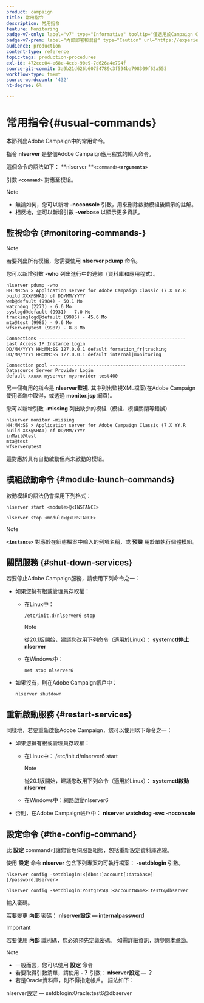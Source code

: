 ```yaml
---
product: campaign
title: 常用指令
description: 常用指令
feature: Monitoring
badge-v7-only: label="v7" type="Informative" tooltip="僅適用於Campaign Classic v7"
badge-v7-prem: label="內部部署和混合" type="Caution" url="https://experienceleague.adobe.com/docs/campaign-classic/using/installing-campaign-classic/architecture-and-hosting-models/hosting-models-lp/hosting-models.html?lang=zh-Hant" tooltip="僅適用於內部部署和混合部署"
audience: production
content-type: reference
topic-tags: production-procedures
exl-id: 472ccc04-e68e-4ccb-90e9-7d626a4e794f
source-git-commit: 3a9b21d626b60754789c3f594ba798309f62a553
workflow-type: tm+mt
source-wordcount: '432'
ht-degree: 6%

---
```


# 常用指令{#usual-commands}



本節列出Adobe Campaign中的常用命令。

指令 **nlserver** 是整個Adobe Campaign應用程式的輸入命令。

這個命令的語法如下： **nlserver **`<command>`****`<arguments>`****

引數 **`<command>`** 對應至模組。

>[!NOTE]
>
>* 無論如何，您可以新增 **-noconsole** 引數，用來刪除啟動模組後顯示的註解。
>* 相反地，您可以新增引數 **-verbose** 以顯示更多資訊。
>

## 監視命令 {#monitoring-commands-}

>[!NOTE]
>
>若要列出所有模組，您需要使用 **nlserver pdump** 命令。

您可以新增引數 **-who** 列出進行中的連線（資料庫和應用程式）。

```
nlserver pdump -who
HH:MM:SS > Application server for Adobe Campaign Classic (7.X YY.R build XXX@SHA1) of DD/MM/YYYY
web@default (9984) - 50.1 Mo
watchdog (2273) - 6.6 Mo
syslogd@default (9931) - 7.0 Mo
trackinglogd@default (9985) - 45.6 Mo
mta@test (9986) - 9.6 Mo
wfserver@test (9987) - 8.8 Mo

Connections ------------------------------------------------------
Last Access IP Instance Login 
DD/MM/YYYY HH:MM:SS 127.0.0.1 default formation_fr|tracking
DD/MM/YYYY HH:MM:SS 127.0.0.1 default internal|monitoring

Connection pool --------------------------------------------------
Datasource Server Provider Login 
default xxxxx myserver myprovider test400
```

另一個有用的指令是 **nlserver監視**. 其中列出監視XML檔案(在Adobe Campaign使用者端中取得，或透過 **monitor.jsp** 網頁)。

您可以新增引數 **-missing** 列出缺少的模組（模組、模組關閉等錯誤）

```
nlserver monitor -missing
HH:MM:SS > Application server for Adobe Campaign Classic (7.X YY.R build XXX@SHA1) of DD/MM/YYYY
inMail@test
mta@test
wfserver@test
```

這對應於具有自動啟動但尚未啟動的模組。

## 模組啟動命令 {#module-launch-commands}

啟動模組的語法仍會採用下列格式：

```
nlserver start <module>@<INSTANCE>
```

```
nlserver stop <module>@<INSTANCE>
```

>[!NOTE]
>
>**`<instance>`** 對應於在組態檔案中輸入的例項名稱，或 **預設** 用於單執行個體模組。

## 關閉服務 {#shut-down-services}

若要停止Adobe Campaign服務，請使用下列命令之一：

* 如果您擁有根或管理員存取權：

   * 在Linux中：

     ```
     /etc/init.d/nlserver6 stop
     ```

     >[!NOTE]
     >
     >從20.1版開始，建議您改用下列命令（適用於Linux）： **systemctl停止nlserver**

   * 在Windows中：

     ```
     net stop nlserver6
     ```

* 如果沒有，則在Adobe Campaign帳戶中：

  ```
  nlserver shutdown 
  ```

## 重新啟動服務 {#restart-services}

同樣地，若要重新啟動Adobe Campaign，您可以使用以下命令之一：

* 如果您擁有根或管理員存取權：

   * 在Linux中： /etc/init.d/nlserver6 start

     >[!NOTE]
     >
     >從20.1版開始，建議您改用下列命令（適用於Linux）： **systemctl啟動nlserver**

   * 在Windows中：網路啟動nlserver6

* 否則，在Adobe Campaign帳戶中： **nlserver watchdog -svc -noconsole**

## 設定命令 {#the-config-command}

此 **設定** command可讓您管理伺服器組態，包括重新設定資料庫連線。

使用 **設定** 命令 **nlserver** 包含下列專案的可執行檔案： **-setdblogin** 引數。

```
nlserver config -setdblogin:<[dbms:]account[:database][/password]@server>
```

```
nlserver config -setdblogin:PostgreSQL:<accountName>:test6@dbserver
```

輸入密碼。

若要變更 **內部** 密碼： **nlserver設定 — internalpassword**

>[!IMPORTANT]
>
>若要使用 **內部** 識別碼，您必須預先定義密碼。 如需詳細資訊，請參閱[本章節](../../installation/using/configuring-campaign-server.md#internal-identifier)。

>[!NOTE]
>
>* 一般而言，您可以使用 **設定** 命令
>* 若要取得引數清單，請使用 **-？** 引數： **nlserver設定 — ？**
>* 若是Oracle資料庫，則不得指定帳戶。 語法如下：
>
>  nlserver設定 — setdblogin:Oracle:test6@dbserver
>
